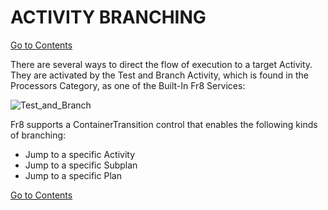 # ACTIVITY BRANCHING
[Go to Contents](https://github.com/Fr8org/Fr8Core/blob/master/Docs/Home.md) 

There are several ways to direct the flow of execution to a target Activity. They are activated by the Test and Branch Activity, which is found in the Processors Category, as one of the Built-In Fr8 Services:

![Test_and_Branch](https://github.com/Fr8org/Fr8Core/blob/master/Docs/img/Branching_TestAndBranch.png) 

Fr8 supports a ContainerTransition control that enables the following kinds of branching:

- Jump to a specific Activity		
- Jump to a specific Subplan		
- Jump to a specific Plan		
 
 [Go to Contents](https://github.com/Fr8org/Fr8Core/blob/master/Docs/Home.md) 
